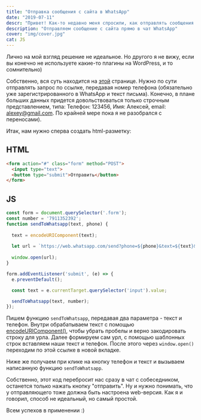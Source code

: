 ```yaml
---
title: "Отправка сообщения с сайта в WhatsApp"
date: "2019-07-11"
descr: "Привет! Как-то недавно меня спросили, как отправлять сообщения не на почту, не в телеграм, а прямо в чат whatsapp. Сам таким не занимался, но, поискав и подумав - нашел решение. Поехали!"
description: "Отправляем сообщение с сайта прямо в чат WhatsApp"
cover: "img/cover.jpg"
cat: JS
---
```


Лично на мой взгляд решение не идеальное. Но другого я не вижу, если вы конечно не используете какие-то плагины на WordPress, и то сомнительно)

Собственно, вся суть находится на <a href="https://faq.whatsapp.com/en/android/26000030/?category=5245251" target="_blank">этой</a> странице. Нужно по сути отправлять запрос по ссылке, передавая номер телефона (обязательно уже зарегистрированного в WhatsApp и текст письма). Конечно, в плане больших данных придется довольствоваться только строчным представлением, типа: Телефон: 123456, Имя: Алексей, email: alexey@gmail.com. По крайней мере пока я не разобрался с переносами).

Итак, нам нужно сперва создать html-разметку:

## HTML

``` html
<form action="#" class="form" method="POST">
  <input type="text">
  <button type="submit">Отправить</button>
</form>
```
## JS

``` js
const form = document.querySelector('.form');
const number = '7911352392';
function sendToWhatsapp(text, phone) {
 
  text = encodeURIComponent(text);
 
  let url = `https://web.whatsapp.com/send?phone=${phone}&text=${text}&source=&data=`;
 
  window.open(url);
}

form.addEventListener('submit', (e) => {
  e.preventDefault();

  const text = e.currentTarget.querySelector('input').value;

  sendToWhatsapp(text, number);
});
```

Пишем функцию `sendToWhatsapp`, передавая два параметра - текст и телефон. Внутри обрабатываем текст с помощью <a href="https://developer.mozilla.org/ru/docs/Web/JavaScript/Reference/Global_Objects/encodeURIComponent" target="_blank">encodeURIComponent()</a>, чтобы убрать пробелы и верно закодировать строку для урла. Далее формируем сам урл, с помощью шаблонных строк вставляем наши текст и телефон. После этого через `window.open()` переходим по этой ссылке в новой вкладке.

Ниже же получаем при клике на кнопку телефон и текст и вызываем написанную функцию `sendToWhatsapp`.

Собственно, этот код перебросит нас сразу в чат с собеседником, останется только нажать кнопку "отправить". Ну и нужно понимать, что у отправляющего тоже должна быть настроена web-версия. Как я и говорил, способ не идеальный, но самый простой.

Всем успехов в применении :)
